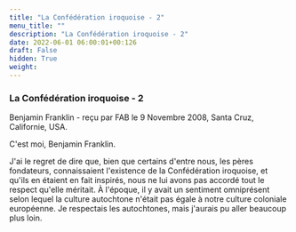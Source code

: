 ```yaml
---
title: "La Confédération iroquoise - 2"
menu_title: ""
description: "La Confédération iroquoise - 2"
date: 2022-06-01 06:00:01+00:126
draft: False
hidden: True
weight:
---
```

### La Confédération iroquoise - 2

Benjamin Franklin - reçu par FAB le 9 Novembre 2008, Santa Cruz, Californie, USA.

C'est moi, Benjamin Franklin.

J'ai le regret de dire que, bien que certains d'entre nous, les pères fondateurs, connaissaient l'existence de la Confédération iroquoise, et qu'ils en étaient en fait inspirés, nous ne lui avons pas accordé tout le respect qu'elle méritait. À l'époque, il y avait un sentiment omniprésent selon lequel la culture autochtone n'était pas égale à notre culture coloniale européenne. Je respectais les autochtones, mais j'aurais pu aller beaucoup plus loin.